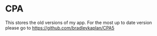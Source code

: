 # CPA
This stores the old versions of my app. For the most up to date version please go to https://github.com/bradleykaplan/CPA5
